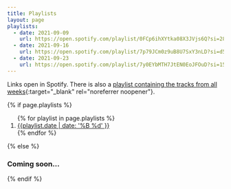 ```yaml
---
title: Playlists
layout: page
playlists:
  - date: 2021-09-09
    url: https://open.spotify.com/playlist/0FCp6ihXYtka08X3JVjs6Q?si=28c8feec552f4296
  - date: 2021-09-16
    url: https://open.spotify.com/playlist/7p79JCm0z9uB8U7SxY3nLD?si=d56e80ea68aa4118
  - date: 2021-09-23
    url: https://open.spotify.com/playlist/7y0EYbMTH7JtEN0EoJFOuD?si=159954882cbc4342
---
```


Links open in Spotify. There is also a [playlist containing the tracks from all weeks](https://open.spotify.com/playlist/5LFat7Qmw1ZC7gaaytLaxX?si=ee3f9faa5cd84c55){:target="\_blank" rel="noreferrer noopener"}.

{% if page.playlists %}

<ol>
{% for playlist in page.playlists %}
    <li>
        <a href="{{ playlist.url }}" target="_blank" rel="noreferrer noopener">{{playlist.date | date: '%B %d' }}</a>
    </li>
{% endfor %}
</ol>
{% else %}

### Coming soon...

{% endif %}
